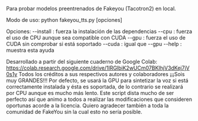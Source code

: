 Para probar modelos preentrenados de Fakeyou (Tacotron2) en local.

Modo de uso:
    python fakeyou_tts.py [opciones]

Opciones:
   --install : fuerza la instalación de las dependencias
   --cpu     : fuerza el uso de CPU aunque sea compatible con CUDA
   --gpu     : fuerza el uso de CUDA sin comprobar si está soportado
   --cuda    : igual que --gpu
   --help    : muestra esta ayuda

Desarrollado a partir del siguiente cuaderno de Google Colab:
https://colab.research.google.com/drive/1lRGlbiK2wUCm07BKIhjV3dKej7jV0s1y
Todos los créditos a sus respectivos autores y colaboradores ¡¡¡Sois muy GRANDES!!!
Por defecto, se usará la GPU para sintetizar la voz si está correctamente instalada
y ésta es soportada, de lo contrario se realizará por CPU aunque es mucho más lento.
Este script dista mucho de ser perfecto así que animo a todos a realizar las
modificaciones que consideren oportunas acorde a la licencia.
Quiero agradecer también a toda la comunidad de FakeYou sin la cual esto no sería posible.
